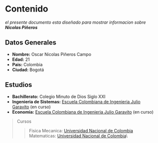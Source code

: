# Contenido

_el presente documento esta diseñado para mostrar informacion sobre **Nicolas Piñeros**_

## Datos Generales
- **Nombre:** Oscar Nicolas Piñeros Campo 
- **Edad:** 21
- **Pais:** Colombia
- **Ciudad:** Bogotá

## Estudios

* **Bachillerato:** Colegio Minuto de Dios Siglo XXI
* **Ingenieria de Sistemas:** [Escuela Colombiana de Ingenieria Julio Garavito](https://www.escuelaing.edu.co/es/) (en curso)
* **Economia:** [Escuela Colombiana de Ingenieria Julio Garavito](https://www.escuelaing.edu.co/es/) (en curso)

> Cursos
>> Fisica Mecanica: [Universidad Nacional de Colombia][1]\
>> Matematicas: [Universidad Nacional de Colombia][1]\


[1]: https://unal.edu.co
